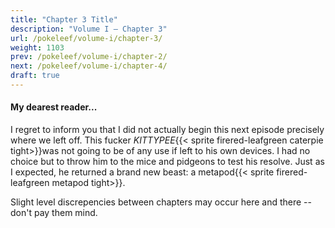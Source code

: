 ```yaml
---
title: "Chapter 3 Title"
description: "Volume I – Chapter 3"
url: /pokeleef/volume-i/chapter-3/
weight: 1103
prev: /pokeleef/volume-i/chapter-2/
next: /pokeleef/volume-i/chapter-4/
draft: true
---
```


#### My dearest reader...

I regret to inform you that I did not actually begin this next episode precisely where we left off. This fucker *KITTYPEE*{{< sprite firered-leafgreen caterpie tight>}}was not going to be of any use if left to his own devices. I had no choice but to throw him to the mice and pidgeons to test his resolve. Just as I expected, he returned a brand new beast: a metapod{{< sprite firered-leafgreen metapod tight>}}.

Slight level discrepencies between chapters may occur here and there -- don't pay them mind.

